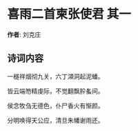 # 喜雨二首柬张使君  其一

**作者**: 刘克庄

## 诗词内容

一穟祥烟彻九关，六丁澒洞起泥蟠。

皆云端笏精虔际，不觉翻飘肸蚃间。

侯念牧刍无德色，仆尸香火有惭颜。

分明唤得天公应，清旦朱幡谢雨还。

